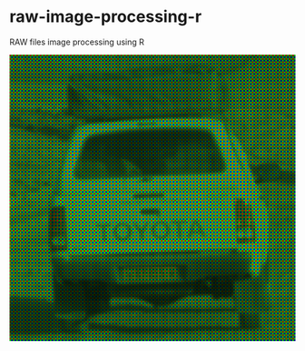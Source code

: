 # raw-image-processing-r
RAW files image processing using R

![raw-image-processing-r](/namibiarawrgb.png)
